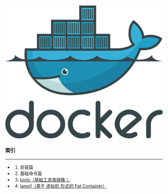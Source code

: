 ![docker logo](./logo.png)


### 索引
---

+ 001. 安装篇
+ 002. 基础命令篇
+ 003. [tools（基础工具类镜像 ）](./tools/)
+ 004. [lamp1（基于 虚拟机 形式的 Fat Container）](./lamp1/)
